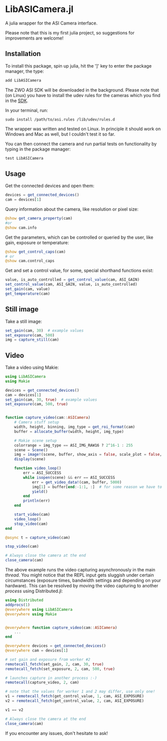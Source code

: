 # LibASICamera.jl

A julia wrapper for the ASI Camera interface.

Please note that this is my first julia project, so suggestions for improvements are welcome!

## Installation

To install this package, spin up julia, hit the ']' key to enter the package manager, the type:

```julia
add LibASICamera
```

The ZWO ASI SDK will be downloaded in the background. Please note that (on Linux) you have to install the udev rules for the cameras which you find in the [SDK](https://astronomy-imaging-camera.com/software-drivers).

In your terminal, run:

```
sudo install /path/to/asi.rules /lib/udev/rules.d
```

The wrapper was written and tested on Linux. In principle it should work on Windows and Mac as well, but I couldn't test it so far.

You can then connect the camera and run partial tests on functionality by typing in the package manager:

```julia
test LibASICamera
```

## Usage

Get the connected devices and open them:

```julia
devices = get_connected_devices()
cam = devices[1]
```

Query information about the camera, like resolution or pixel size:

```julia
@show get_camera_property(cam)
#or
@show cam.info
```

Get the parameters, which can be controlled or queried by the user, like gain, exposure or temperature:

```julia
@show get_control_caps(cam)
# or
@show cam.control_caps
```

Get and set a control value, for some, special shorthand functions exist:

```julia
value, is_auto_controlled = get_control_value(cam, ASI_GAIN)
set_control_value(cam, ASI_GAIN, value, is_auto_controlled)
set_gain(cam, value)
get_temperature(cam)
```

## Still image

Take a still image:

```julia
set_gain(cam, 30)  # example values
set_exposure(cam, 500)
img = capture_still(cam)
```

## Video

Take a video using Makie:

```julia
using LibASICamera
using Makie

devices = get_connected_devices()
cam = devices[1]
set_gain(cam, 30, true)  # example values
set_exposure(cam, 500, true)


function capture_video(cam::ASICamera)
    # Camera stuff setup
    width, height, binning, img_type = get_roi_format(cam)
    buffer = allocate_buffer(width, height, img_type)

    # Makie scene setup
    colorrange = img_type == ASI_IMG_RAW16 ? 2^16-1 : 255
    scene = Scene()
    img = image!(scene, buffer, show_axis = false, scale_plot = false,          colorrange=(0,colorrange))[end]
    display(scene)

    function video_loop()
        err = ASI_SUCCESS
        while isopen(scene) && err == ASI_SUCCESS
            err = get_video_data!(cam, buffer, 5000)
            img[1] = buffer[end:-1:1, :]  # for some reason we have to flip x
            yield()
        end
        println(err)
    end

    start_video(cam)
    video_loop()
    stop_video(cam)
end

@async t = capture_video(cam)

stop_video(cam)

# Always close the camera at the end
close_camera(cam)
```

The above example runs the video capturing asynchronously in the main _thread_. You might notice that the REPL input gets sluggish under certain circumstances (exposure times, bandwidth settings and depending on your hardware). This can be resolved by moving the video capturing to another _process_ using Distributed.jl:

```julia
using Distributed
addprocs(1)
@everywhere using LibASICamera
@everywhere using Makie


@everywhere function capture_video(cam::ASICamera)
    ...
end

@everywhere devices = get_connected_devices()
@everywhere cam = devices[1]

# set gain and exposure from worker #2
remotecall_fetch(set_gain, 2, cam, 30, true)
remotecall_fetch(set_exposure, 2, cam, 500, true)

# launches capture in another process :-)
remotecall(capture_video, 2, cam)

# note that the values for worker 1 and 2 may differ, use only one!
v1 = remotecall_fetch(get_control_value, 1, cam, ASI_EXPOSURE)
v2 = remotecall_fetch(get_control_value, 2, cam, ASI_EXPOSURE)

v1 == v2

# Always close the camera at the end
close_camera(cam)
```

If you encounter any issues, don't hesitate to ask!
